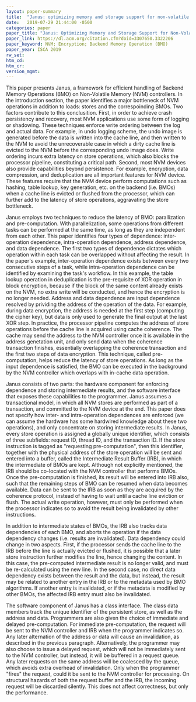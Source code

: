 ```yaml
---
layout: paper-summary
title:  "Janus: optimizing memory and storage support for non-volatile memory systems"
date:   2019-07-29 21:44:00 -0500
categories: paper
paper_title: "Janus: Optimizing Memory and Storage Support for Non-Volatile Memory Systems"
paper_link: https://dl.acm.org/citation.cfm?doid=3307650.3322206
paper_keyword: NVM; Encryption; Backend Memory Operation (BMO)
paper_year: ISCA 2019
rw_set: 
htm_cd: 
htm_cr: 
version_mgmt: 
---
```


This paper presents Janus, a framework for efficient handling of Backend Memory Operations (BMO) on Non-Volatile Memory 
(NVM) controllers. In the introduction section, the paper identifies a major bottleneck of NVM operations in addition to loads: 
stores and the correspoinding BMOs. Two factors contribute to this conclusition. First, in order to achieve crash 
persistency and recovery, most NVM applications use some form of logging or shadowing. These techniques enforce write ordering
between the log and actual data. For example, in undo logging scheme, the undo image is generated before the data
is written into the cache line, and then written to the NVM to avoid the unrecoverable case in which a dirty cache line
is evicted to the NVM before the corresponding undo image does. Write ordering incurs extra latency on store operations, 
which also blocks the processor pipeline, constituting a critical path. Second, most NVM devices also provide capabilities 
beyond persistence. For example, encryption, data compression, and deduplication are all important features for NVM
device. These features require that the NVM device perform computations such as hashing, table lookup, key generation, etc. 
on the backend (i.e. BMOs) when a cache line is evicted or flushed from the processor, which can further add to the latency 
of store operations, aggravating the store bottleneck.  

Janus employs two techniques to reduce the latency of BMO: parallization and pre-computation. With parallelization,
some operations from different tasks can be performed at the same time, as long as they are independent from each other.
This paper identifies four types of dependence: inter-operation dependence, intra-operation dependence, address dependence,
and data dependence. The first two types of dependence dictates which operation within each task can be overlapped without 
affecting the result. In the paper's example, inter-operation dependence exists between every two consecutive steps of 
a task, while intra-operation dependence can be identified by examining the task's workflow. In this example, the table 
lookup operation in deduplication is the pre-requisite of XOR operation in block encryption, because if the block of the 
same content already exists on the NVM, no extra write will be conducted, and hence the encryption is no longer needed. 
Address and data dependence are input dependence resolved by prividing the address of the operation of the data. For example,
during data encryption, the address is needed at the first step (computing the cipher key), but data is only used to 
generate the final output at the last XOR step. In practice, the processor pipeline computes the address of store operations
before the cache line is acquired using cache coherence. The cache may send the address to the NVM controller once it is 
available in the address genetation unit, and only send data when the coherence transaction finishes, essentially overlapping
the coherence transaction and the first two steps of data encryption. This technique, called pre-computation, helps 
reduce the latency of store operations. As long as the input dependence is satisfied, the BMO can be executed
in the background by the NVM controller which overlaps with in-cache data operation.

Janus consists of two parts: the hardware component for enforcing dependence and storing intermediate results, and the 
software interface that exposes these capabilities to the programmer. Janus assumes a transactional model, in which all 
NVM stores are performed as part of a transaction, and committed to the NVM device at the end. This paper does not specify 
how inter- and intra-operation dependences are enforced (we can assume the hardware has some hardwired knowledge about these
two operations), and only concentrate on storing intermediate results. In Janus, every store operation is assigned a globally 
unique identifier, which consists of three subfields: request ID, thread ID, and the transaction ID. If the store instruction
is tagged as "requesting pre-computation", then this identifier, together with the physical address of the store operation 
will be sent and entered into a buffer, called the Intermediate Result Buffer (IRB), in which the intermediate of BMOs
are kept. Although not explicitly mentioned, the IRB should be co-located with the NVM controller that performs BMOs.
Once the pre-computation is finished, its result will be entered into IRB also, such that the remaining steps of BMO can
be resumed when data becomes available. Data can be sent to the IRB as soon as they are acquired by the coherence protocol,
instead of having to wait until a cache line eviction or flush. The actual write operation, however, must only be performed
when the processor indicates so to avoid the result being invalidated by other instructions. 

In addition to intermediate states of BMOs, the IRB also tracks data dependencies of each BMO, and aborts the operation
if the data dependency changes (i.e. results are invalidated). Data dependency could change in two aspects. First, if 
the processor sends the cache line to the IRB before the line is actually evicted or flushed, it is possible that a
later store instruction further modifies the line, hence changing the content. In this case, the pre-computed intermediate
result is no longer valid, and must be re-calculated using the new line. In the second case, no direct data dependency exists
between the result and the data, but instead, the result may be related to another entry in the IRB or to the metadata
used by BMO algorithms. If another entry is invalidated, or if the metadata is modified by other BMOs, the affected 
IRB entry must also be invalidated. 

The software component of Janus has a class interface. The class data members track the unique identifier of the persistent
store, as well as the address and data. Programmers are also given the choice of immediate and delayed pre-computation.
For immediate pre-computation, the request will be sent to the NVM controller and IRB when the programmer indicates so. 
Any later alternation of the address or data will cause an invalidation, as described in the previous paragraph. Alternatively,
the programmer may also choose to issue a delayed request, which will not be immediately sent to the NVM controller, but 
instead, it will be buffered in a request queue. Any later requests on the same address will be coalesced by the queue,
which avoids extra overhead of invalidation. Only when the programmer "fires" the request, could it be sent to the NVM
controller for processing. On structural hazards of both the request buffer and the IRB, the incoming request will be discarded
silently. This does not affect correctness, but only the performance.